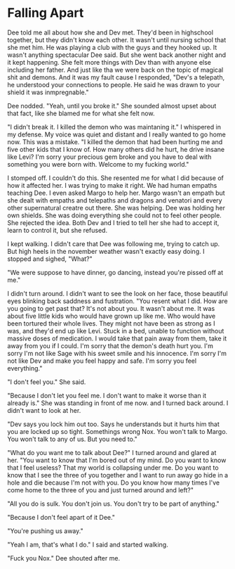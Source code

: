 # Falling Apart

Dee told me all about how she and Dev met.  They'd been in highschool together, but they didn't know each other.  It wasn't until nursing school that she met him.  He was playing a club with the guys and they hooked up.  It wasn't anything spectacular Dee said.  But she went back another night and it kept happening.  She felt more things with Dev than with anyone else including her father.  And just like tha we were back on the topic of magical shit and demons.  And it was my fault cause I responded, "Dev's a telepath, he understood your connections to people.  He said he was drawn to your shield it was inmpregnable."

Dee nodded.  "Yeah, until you broke it." She sounded almost upset about that fact, like she blamed me for what she felt now.

"I didn't break it.  I killed the demon who was maintaning it."  I whispered in my defense.  My voice was quiet and distant and I really wanted to go home now.  This was a mistake.  "I killed the demon that had been hurting me and five other kids that I know of.  How many others did he hurt, he drive insane like Levi?  I'm sorry your precious gem broke and you have to deal with something you were born with.  Welcome to my fucking world."

I stomped off.  I couldn't do this.  She resented me for what I did because of how it affected her.  I was trying to make it right.  We had human empaths teaching Dee.  I even asked Margo to help her.  Margo wasn't an empath but she dealt with empaths and telepaths and dragons and venatori and every other supernatural creatre out there.  She was helping.  Dee was holding her own shields.  She was doing everything she could not to feel other people.  She rejected the idea.  Both Dev and I tried to tell her she had to accept it, learn to control it, but she refused.

I kept walking.  I didn't care that Dee was following me, trying to catch up.  But high heels in the november weather wasn't exactly easy doing.  I stopped and sighed, "What?"

"We were suppose to have dinner, go dancing, instead you're pissed off at me."

I didn't turn around.  I didn't want to see the look on her face, those beautiful eyes blinking back saddness and fustration.  "You resent what I did.  How are you going to get past that?  It's not about you.  It wasn't about me.  It was about five little kids who would have grown up like me.  Who would have been tortured their whole lives.  They might not have been as strong as I was, and they'd end up like Levi.  Stuck in a bed, unable to function without massive doses of medication.  I would take that pain away from them, take it away from you if I could.  I'm sorry that the demon's death hurt you.  I'm sorry I'm not like Sage with his sweet smile and his innocence.  I'm sorry I'm not like Dev and make you feel happy and safe.  I'm sorry you feel everything."

"I don't feel you."  She said.

"Because I don't let you feel me.  I don't want to make it worse than it already is."  She was standing in front of me now.  and I turned back around.  I didn't want to look at her.

"Dev says you lock him out too.  Says he understands but it hurts him that you are locked up so tight.  Somethings wrong Nox.  You won't talk to Margo.  You won't talk to any of us.  But you need to."

"What do you want me to talk about Dee?"  I turned around and glared at her.  "You want to know that I'm bored out of my mind.  Do you want to know that I feel useless?  That my world is collapsing under me.  Do you want to know that I see the three of you together and I want to run away go hide in a hole and die because I'm not with you.  Do you know how many times I've come home to the three of you and just turned around and left?"

"All you do is sulk.  You don't join us.  You don't try to be part of anything."

"Because I don't feel apart of it Dee."

"You're pushing us away."

"Yeah I am, that's what I do."  I said and started walking.

"Fuck you Nox."  Dee shouted after me.